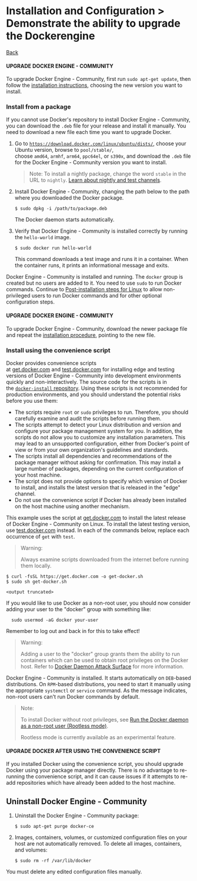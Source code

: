# Installation and Configuration > Demonstrate​​ the​ ​ability​​ to​ ​upgrade ​​the ​​Docker ​​engine 

[Back](./ReadMe.md)

#### UPGRADE DOCKER ENGINE - COMMUNITY

To upgrade Docker Engine - Community, first run `sudo apt-get update`, then follow the [installation instructions](https://docs.docker.com/install/linux/docker-ce/ubuntu/#install-docker-ce), choosing the new version you want to install.

### Install from a package[](https://docs.docker.com/install/linux/docker-ce/ubuntu/#upgrade-docker-engine---community#install-from-a-package)

If you cannot use Docker's repository to install Docker Engine - Community, you can download the `.deb` file for your release and install it manually. You need to download a new file each time you want to upgrade Docker.

1.  Go to [`https://download.docker.com/linux/ubuntu/dists/`](https://download.docker.com/linux/ubuntu/dists/), choose your Ubuntu version, browse to `pool/stable/`, choose `amd64`, `armhf`, `arm64`, `ppc64el`, or `s390x`, and download the `.deb` file for the Docker Engine - Community version you want to install.

    > Note: To install a nightly package, change the word `stable` in the URL to `nightly`. [Learn about nightly and test channels](https://docs.docker.com/install/).

2.  Install Docker Engine - Community, changing the path below to the path where you downloaded the Docker package.

    ```
    $ sudo dpkg -i /path/to/package.deb

    ```

    The Docker daemon starts automatically.

3.  Verify that Docker Engine - Community is installed correctly by running the `hello-world` image.

    ```
    $ sudo docker run hello-world

    ```

    This command downloads a test image and runs it in a container. When the container runs, it prints an informational message and exits.

Docker Engine - Community is installed and running. The `docker` group is created but no users are added to it. You need to use `sudo` to run Docker commands. Continue to [Post-installation steps for Linux](https://docs.docker.com/install/linux/linux-postinstall/) to allow non-privileged users to run Docker commands and for other optional configuration steps.

#### UPGRADE DOCKER ENGINE - COMMUNITY

To upgrade Docker Engine - Community, download the newer package file and repeat the [installation procedure](https://docs.docker.com/install/linux/docker-ce/ubuntu/#install-from-a-package), pointing to the new file.

### Install using the convenience script[](https://docs.docker.com/install/linux/docker-ce/ubuntu/#upgrade-docker-engine---community#install-using-the-convenience-script)

Docker provides convenience scripts at [get.docker.com](https://get.docker.com/) and [test.docker.com](https://test.docker.com/) for installing edge and testing versions of Docker Engine - Community into development environments quickly and non-interactively. The source code for the scripts is in the [`docker-install` repository](https://github.com/docker/docker-install). Using these scripts is not recommended for production environments, and you should understand the potential risks before you use them:

-   The scripts require `root` or `sudo` privileges to run. Therefore, you should carefully examine and audit the scripts before running them.
-   The scripts attempt to detect your Linux distribution and version and configure your package management system for you. In addition, the scripts do not allow you to customize any installation parameters. This may lead to an unsupported configuration, either from Docker's point of view or from your own organization's guidelines and standards.
-   The scripts install all dependencies and recommendations of the package manager without asking for confirmation. This may install a large number of packages, depending on the current configuration of your host machine.
-   The script does not provide options to specify which version of Docker to install, and installs the latest version that is released in the "edge" channel.
-   Do not use the convenience script if Docker has already been installed on the host machine using another mechanism.

This example uses the script at [get.docker.com](https://get.docker.com/) to install the latest release of Docker Engine - Community on Linux. To install the latest testing version, use [test.docker.com](https://test.docker.com/) instead. In each of the commands below, replace each occurrence of `get` with `test`.

> Warning:
>
> Always examine scripts downloaded from the internet before running them locally.

```
$ curl -fsSL https://get.docker.com -o get-docker.sh
$ sudo sh get-docker.sh

<output truncated>

```

If you would like to use Docker as a non-root user, you should now consider adding your user to the "docker" group with something like:

```
  sudo usermod -aG docker your-user

```

Remember to log out and back in for this to take effect!

> Warning:
>
> Adding a user to the "docker" group grants them the ability to run containers which can be used to obtain root privileges on the Docker host. Refer to [Docker Daemon Attack Surface](https://docs.docker.com/engine/security/security/#docker-daemon-attack-surface) for more information.

Docker Engine - Community is installed. It starts automatically on `DEB`-based distributions. On `RPM`-based distributions, you need to start it manually using the appropriate `systemctl` or `service` command. As the message indicates, non-root users can't run Docker commands by default.

> Note:
>
> To install Docker without root privileges, see [Run the Docker daemon as a non-root user (Rootless mode)](https://docs.docker.com/engine/security/rootless/).
>
> Rootless mode is currently available as an experimental feature.

#### UPGRADE DOCKER AFTER USING THE CONVENIENCE SCRIPT

If you installed Docker using the convenience script, you should upgrade Docker using your package manager directly. There is no advantage to re-running the convenience script, and it can cause issues if it attempts to re-add repositories which have already been added to the host machine.

Uninstall Docker Engine - Community[](https://docs.docker.com/install/linux/docker-ce/ubuntu/#upgrade-docker-engine---community#uninstall-docker-engine---community)
--------------------------------------------------------------------------------------------------------------------------------------------------------------------

1.  Uninstall the Docker Engine - Community package:

    ```
    $ sudo apt-get purge docker-ce

    ```

2.  Images, containers, volumes, or customized configuration files on your host are not automatically removed. To delete all images, containers, and volumes:

    ```
    $ sudo rm -rf /var/lib/docker

    ```

You must delete any edited configuration files manually.
